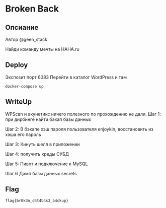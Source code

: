 # Broken Back

## Опсиание
Автор @geen_stack

Найди команду мечты на HAHA.ru

## Deploy

Экспозит порт 6083
Перейти в каталог WordPress и там
```
docker-compose up
```

## WriteUp

WPScan и акунетикс ничего полезного по прохождению не дали.
Шаг 1: при дирбинге найти бэкап базы данных

Шаг 2: В бэкапе хэш пароля пользователя enjoykin, восстановить из хэша его пароль

Шаг 3: Кинуть шелл в приложении 

Шаг 4: получить креды СУБД

Шаг 5: Пивот и подключение к MySQL

Шаг 6 Дамп базы данных secrets

## Flag
```
flag{br0k3n_d4t4b4s3_b4ckup}
```
